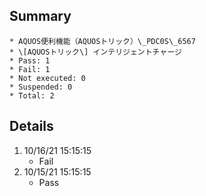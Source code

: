 ## Summary
	* AQUOS便利機能（AQUOSトリック）\_PDC0S\_6567
	* \[AQUOSトリック\] インテリジェントチャージ
	* Pass: 1
	* Fail: 1
	* Not executed: 0
	* Suspended: 0
	* Total: 2
## Details
1. 10/16/21 15:15:15
	* Fail
2. 10/15/21 15:15:15
	* Pass
